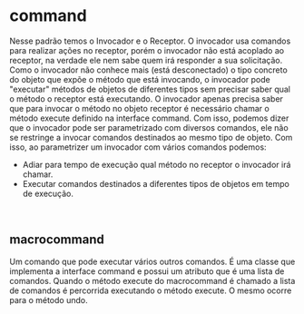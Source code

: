 # command

Nesse padrão temos o Invocador e o Receptor. O invocador usa comandos para realizar ações no receptor, porém
o invocador não está acoplado ao receptor, na verdade ele nem sabe quem irá responder a sua solicitação.
Como o invocador não conhece mais (está desconectado) o tipo concreto do objeto que expõe o método que está invocando, o invocador pode "executar" métodos de objetos
de diferentes tipos sem precisar saber qual o método o receptor está executando. O invocador apenas precisa saber que para invocar o método no objeto receptor é necessário chamar
o método execute definido na interface command. Com isso, podemos dizer que o invocador pode ser parametrizado com diversos comandos, ele não se restringe a invocar
comandos destinados ao mesmo tipo de objeto. Com isso, ao parametrizer um invocador com vários comandos podemos:

- Adiar para tempo de execução qual método no receptor o invocador irá chamar.
- Executar comandos destinados a diferentes tipos de objetos em tempo de execução.
</br>

## macrocommand

Um comando que pode executar vários outros comandos. É uma classe que implementa a interface command e possui um atributo que é uma lista de comandos. Quando
o método execute do macrocommand é chamado a lista de comandos é percorrida executando o método execute. O mesmo ocorre para o método undo.
